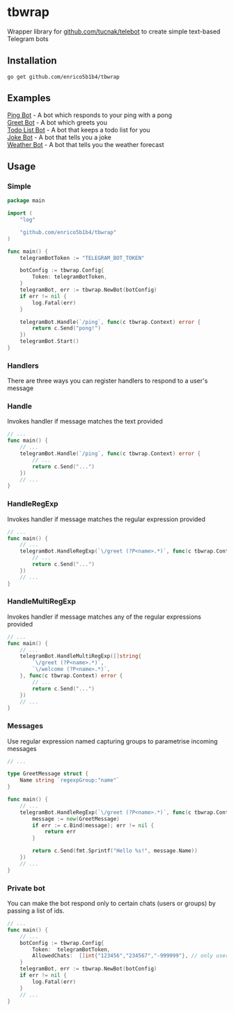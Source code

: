# tbwrap
Wrapper library for [github.com/tucnak/telebot](https://github.com/tucnak/telebot) to create simple text-based Telegram bots

## Installation

```
go get github.com/enrico5b1b4/tbwrap
```

## Examples

[Ping Bot](./examples/ping) - A bot which responds to your ping with a pong  
[Greet Bot](./examples/greet) - A bot which greets you  
[Todo List Bot](./examples/todo) - A bot that keeps a todo list for you  
[Joke Bot](./examples/joke) - A bot that tells you a joke  
[Weather Bot](./examples/weather) - A bot that tells you the weather forecast  

## Usage
### Simple
```go
package main

import (
	"log"

	"github.com/enrico5b1b4/tbwrap"
)

func main() {
	telegramBotToken := "TELEGRAM_BOT_TOKEN"

	botConfig := tbwrap.Config{
		Token: telegramBotToken,
	}
	telegramBot, err := tbwrap.NewBot(botConfig)
	if err != nil {
		log.Fatal(err)
	}

	telegramBot.Handle(`/ping`, func(c tbwrap.Context) error {
		return c.Send("pong!")
	})
	telegramBot.Start()
}
```
### Handlers
There are three ways you can register handlers to respond to a user's message

### Handle
Invokes handler if message matches the text provided
```go
// ...
func main() {
	// ...
	telegramBot.Handle(`/ping`, func(c tbwrap.Context) error {
		// ...
		return c.Send("...")
	})
	// ...
}
```

### HandleRegExp
Invokes handler if message matches the regular expression provided
```go
// ...
func main() {
	// ...
	telegramBot.HandleRegExp(`\/greet (?P<name>.*)`, func(c tbwrap.Context) error {
		// ...
		return c.Send("...")
    })
	// ...
}
```
### HandleMultiRegExp
Invokes handler if message matches any of the regular expressions provided
```go
// ...
func main() {
	// ...
	telegramBot.HandleMultiRegExp([]string{
		`\/greet (?P<name>.*)`,
		`\/welcome (?P<name>.*)`,
	}, func(c tbwrap.Context) error {
		// ...
		return c.Send("...")
    })
	// ...
}
```
### Messages
Use regular expression named capturing groups to parametrise incoming messages
```go
// ...

type GreetMessage struct {
    Name string `regexpGroup:"name"`
}

func main() {
	// ...
	telegramBot.HandleRegExp(`\/greet (?P<name>.*)`, func(c tbwrap.Context) error {
		message := new(GreetMessage)
		if err := c.Bind(message); err != nil {
			return err
		}

		return c.Send(fmt.Sprintf("Hello %s!", message.Name))
    })
	// ...
}
```
### Private bot
You can make the bot respond only to certain chats (users or groups) by passing a list of ids.  

```go
// ...
func main() {
	// ...
	botConfig := tbwrap.Config{
		Token:  telegramBotToken,
		AllowedChats:  []int{"123456","234567","-999999"}, // only user and group chats with these ids can interact with the bot
	}
	telegramBot, err := tbwrap.NewBot(botConfig)
	if err != nil {
		log.Fatal(err)
	}
	// ...
}
```